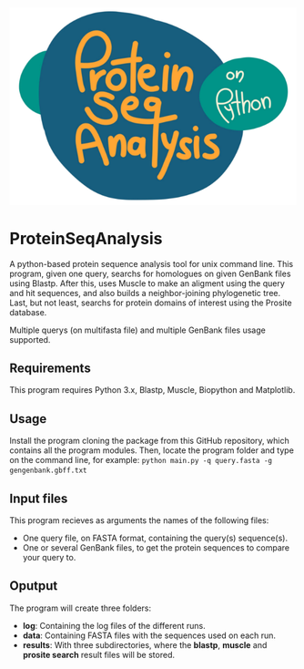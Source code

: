 ![alt text](logo.png)

# ProteinSeqAnalysis
A python-based protein sequence analysis tool for unix command line. This program, given one query, searchs for homologues on given GenBank files using Blastp. After this, uses Muscle to make an aligment using the query and hit sequences, and also builds a neighbor-joining phylogenetic tree. Last, but not least, searchs for protein domains of interest using the Prosite database.

Multiple querys (on multifasta file) and multiple GenBank files usage supported.

## Requirements
This program requires Python 3.x, Blastp, Muscle, Biopython and Matplotlib.

## Usage
Install the program cloning the package from this GitHub repository, which contains all the program modules. Then, locate the program folder and type on the command line, for example:
```python main.py -q query.fasta -g gengenbank.gbff.txt```

## Input files
This program recieves as arguments the names of the following files:
- One query file, on FASTA format, containing the query(s) sequence(s).
- One or several GenBank files, to get the protein sequences to compare your query to.

## Oputput
The program will create three folders:
- **log**: Containing the log files of the different runs.
- **data**: Containing FASTA files with the sequences used on each run.
- **results**: With three subdirectories, where the __blastp__, __muscle__ and __prosite search__ result files will be stored.
